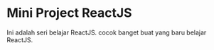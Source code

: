 # Mini Project ReactJS

Ini adalah seri belajar ReactJS.
cocok banget buat yang baru belajar ReactJS.

